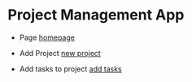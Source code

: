 # Project Management App

- Page
  [homepage](public/Homepage.png)

- Add Project
  [new project](public/Adding_Projects.png)

- Add tasks to project
  [add tasks](public/Adding_Tasks.png)
